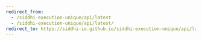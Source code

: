 ```yaml
---
redirect_from:
  - /siddhi-execution-unique/api/latest
  - /siddhi-execution-unique/api/latest/
redirect_to: https://siddhi-io.github.io/siddhi-execution-unique/api/latest/
---
```

